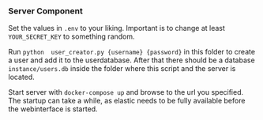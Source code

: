 ### Server Component 

Set the values in `.env` to your liking. Important is to change at least `YOUR_SECRET_KEY` to something random.

Run `python  user_creator.py {username} {password}` in this folder to create a user and add it to the userdatabase. After that there should be a database `instance/users.db` inside the folder where this script and the server is located. 

Start server with `docker-compose up` and browse to the url you specified. The startup can take a while, as elastic needs to be fully available before the webinterface is started.